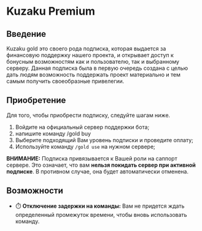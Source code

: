 # Kuzaku Premium

## Введение <a id="vvedenie"></a>

Kuzaku gold это своего рода подписка, которая выдается за финансовую поддержку нашего проекта, и открывает доступ к бонусным возможностям как и пользователю, так и выбранному серверу. Данная подписка была в первую очередь создана с целью дать людям возможность поддержать проект материально и тем самым получить своеобразные привелегии.

## Приобретение <a id="priobretenie"></a>

Для того, чтобы приобрести подписку, следуйте шагам ниже.

1. Войдите на официальный сервер поддержки бота;
2. напишите команду /gold buy
3. Выберите подходящий Вам уровень подписки и проведите оплату;
4. Используйте команду `/gold use` на нужном сервере;

**ВНИМАНИЕ:** Подписка привязывается к Вашей роли на саппорт сервере. Это означает, что вам **нельзя покидать сервер при активной подписке**. В противном случае, она будет автоматически отменена.

## Возможности <a id="vozmozhnosti"></a>

* ⏱️ **Отключение задержки на команды:** Вам не придется ждать определенный промежуток времени, чтобы вновь использовать команду.

